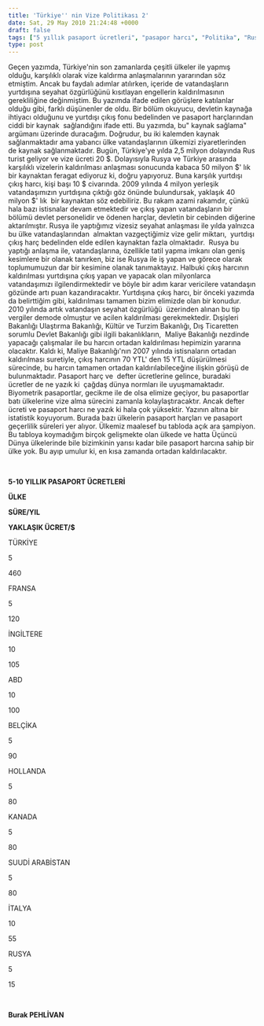 ```yaml
---
title: 'Türkiye'' nin Vize Politikası 2'
date: Sat, 29 May 2010 21:24:48 +0000
draft: false
tags: ["5 yıllık pasaport ücretleri", "pasapor harcı", "Politika", "Rusya vize", "Türkiye'nin Vize Politikası", "Ukrayna Vize", "Uluslarası İlişkiler", "Vize", "yurtdışı çıkış harcı"]
type: post
---
```






















Geçen yazımda, Türkiye'nin son zamanlarda çeşitli ülkeler ile yapmış olduğu, karşılıklı olarak vize kaldırma anlaşmalarının yararından söz etmiştim. Ancak bu faydalı adımlar atılırken, içeride de vatandaşların yurtdışına seyahat özgürlüğünü kısıtlayan engellerin kaldırılmasının gerekliliğine değinmiştim. Bu yazımda ifade edilen görüşlere katılanlar olduğu gibi, farklı düşünenler de oldu. Bir bölüm okuyucu, devletin kaynağa ihtiyacı olduğunu ve yurtdışı çıkış fonu bedelinden ve pasaport harçlarından ciddi bir kaynak  sağlandığını ifade etti.
Bu yazımda, bu" kaynak sağlama" argümanı üzerinde duracağım. Doğrudur, bu iki kalemden kaynak sağlanmaktadır ama yabancı ülke vatandaşlarının ülkemizi ziyaretlerinden de kaynak sağlanmaktadır. Bugün, Türkiye'ye yılda 2,5 milyon dolayında Rus turist geliyor ve vize ücreti 20 $. Dolayısıyla Rusya ve Türkiye arasında karşılıklı vizelerin kaldırılması anlaşması sonucunda kabaca 50 milyon $' lık bir kaynaktan feragat ediyoruz ki, doğru yapıyoruz. Buna karşılık yurtdışı çıkış harcı, kişi başı 10 $ civarında. 2009 yılında 4 milyon yerleşik vatandaşımızın yurtdışına çıktığı göz önünde bulundursak, yaklaşık 40 milyon $' lık  bir kaynaktan söz edebiliriz. Bu rakam azami rakamdır, çünkü hala bazı istisnalar devam etmektedir ve çıkış yapan vatandaşların bir bölümü devlet personelidir ve ödenen harçlar, devletin bir cebinden diğerine aktarılmıştır.
Rusya ile yaptığımız vizesiz seyahat anlaşması ile yılda yalnızca bu ülke vatandaşlarından  almaktan vazgeçtiğimiz vize gelir miktarı,  yurtdışı çıkış harç bedelinden elde edilen kaynaktan fazla olmaktadır.  Rusya bu yaptığı anlaşma ile, vatandaşlarına, özellikle tatil yapma imkanı olan geniş kesimlere bir olanak tanırken, biz ise Rusya ile iş yapan ve görece olarak toplumumuzun dar bir kesimine olanak tanımaktayız. Halbuki çıkış harcının kaldırılması yurtdışına çıkış yapan ve yapacak olan milyonlarca vatandaşımızı ilgilendirmektedir ve böyle bir adım karar vericilere vatandaşın gözünde artı puan kazandıracaktır.
Yurtdışına çıkış harcı, bir önceki yazımda da belirttiğim gibi, kaldırılması tamamen bizim elimizde olan bir konudur. 2010 yılında artık vatandaşın seyahat özgürlüğü  üzerinden alınan bu tip vergiler demode olmuştur ve acilen kaldırılması gerekmektedir. Dışişleri Bakanlığı Ulaştırma Bakanlığı, Kültür ve Turzim Bakanlığı, Dış Ticaretten sorumlu Devlet Bakanlığı gibi ilgili bakanlıkların,  Maliye Bakanlığı nezdinde yapacağı çalışmalar ile bu harcın ortadan kaldırılması hepimizin yararına olacaktır. Kaldı ki, Maliye Bakanlığı'nın 2007 yılında istisnaların ortadan kaldırılması suretiyle, çıkış harcının 70 YTL' den 15 YTL düşürülmesi sürecinde, bu harcın tamamen ortadan kaldırılabileceğine ilişkin görüşü de bulunmaktadır.
Pasaport harç ve  defter ücretlerine gelince, buradaki ücretler de ne yazık ki  çağdaş dünya normları ile uyuşmamaktadır. Biyometrik pasaportlar, gecikme ile de olsa elimize geçiyor, bu pasaportlar batı ülkelerine vize alma sürecini zamanla kolaylaştıracaktır. Ancak defter ücreti ve pasaport harcı ne yazık ki hala çok yüksektir. Yazının altına bir istatistik koyuyorum. Burada bazı ülkelerin pasaport harçları ve pasaport geçerlilik süreleri yer alıyor. Ülkemiz maalesef bu tabloda açık ara şampiyon. Bu tabloya koymadığım birçok gelişmekte olan ülkede ve hatta Üçüncü Dünya ülkelerinde bile bizimkinin yarısı kadar bile pasaport harcına sahip bir ülke yok. Bu ayıp umulur ki, en kısa zamanda ortadan kaldırılacaktır.

 




































































  




**5-10 YILLIK PASAPORT ÜCRETLERİ**




**ÜLKE**

**SÜRE/YIL**

**YAKLAŞIK ÜCRET/$**

TÜRKİYE




5







460




FRANSA




5







120




İNGİLTERE




10







105




ABD




10







100




BELÇİKA




5







90




HOLLANDA




5







80




KANADA




5







80




SUUDİ ARABİSTAN




5







80




İTALYA




10







55




RUSYA




5







15





 


**Burak PEHLİVAN**


 

 

 

 


